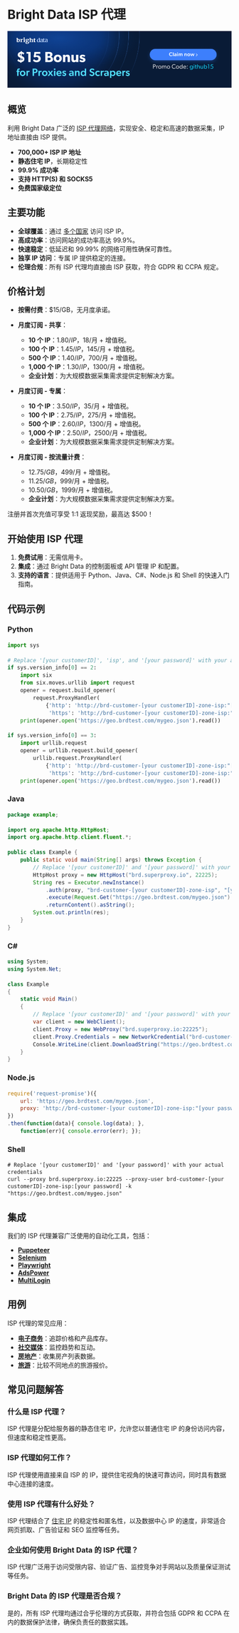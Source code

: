 # Bright Data ISP 代理

[![Promo](https://github.com/bright-cn/ISP-Proxies/blob/main/Proxies%20and%20scrapers%20GitHub%20bonus%20banner.png)](https://bright.cn/proxy-types/isp-proxies?promo=github15)

## 概览
利用 Bright Data 广泛的 [ISP 代理网络](https://bright.cn/proxy-types/isp-proxies)，实现安全、稳定和高速的数据采集，IP 地址直接由 ISP 提供。

- **700,000+ ISP IP 地址**
- **静态住宅 IP**，长期稳定性
- **99.9% 成功率**
- **支持 HTTP(S) 和 SOCKS5**
- **免费国家级定位**

## 主要功能
- **全球覆盖**：通过 [多个国家](https://bright.cn/locations) 访问 ISP IP。
- **高成功率**：访问网站的成功率高达 99.9%。
- **快速稳定**：低延迟和 99.99% 的网络可用性确保可靠性。
- **独享 IP 访问**：专属 IP 提供稳定的连接。
- **伦理合规**：所有 ISP 代理均直接由 ISP 获取，符合 GDPR 和 CCPA 规定。

## 价格计划
- **按需付费**：$15/GB，无月度承诺。
- **月度订阅 - 共享**：
  - **10 个 IP**：$1.80/IP，$18/月 + 增值税。
  - **100 个 IP**：$1.45/IP，$145/月 + 增值税。
  - **500 个 IP**：$1.40/IP，$700/月 + 增值税。
  - **1,000 个 IP**：$1.30/IP，$1300/月 + 增值税。
  - **企业计划**：为大规模数据采集需求提供定制解决方案。
 
- **月度订阅 - 专属**：
  - **10 个 IP**：$3.50/IP，$35/月 + 增值税。
  - **100 个 IP**：$2.75/IP，$275/月 + 增值税。
  - **500 个 IP**：$2.60/IP，$1300/月 + 增值税。
  - **1,000 个 IP**：$2.50/IP，$2500/月 + 增值税。
  - **企业计划**：为大规模数据采集需求提供定制解决方案。
 
- **月度订阅 - 按流量计费**：
  - $12.75/GB，$499/月 + 增值税。
  - $11.25/GB，$999/月 + 增值税。
  - $10.50/GB，$1999/月 + 增值税。
  - **企业计划**：为大规模数据采集需求提供定制解决方案。

注册并首次充值可享受 1:1 返现奖励，最高达 $500！

## 开始使用 ISP 代理
1. **免费试用**：无需信用卡。
2. **集成**：通过 Bright Data 的控制面板或 API 管理 IP 和配置。
3. **支持的语言**：提供适用于 Python、Java、C#、Node.js 和 Shell 的快速入门指南。

## 代码示例

### Python

```python
import sys

# Replace '[your customerID]', 'isp', and '[your password]' with your actual Bright Data customer ID, zone, and password
if sys.version_info[0] == 2:
    import six
    from six.moves.urllib import request
    opener = request.build_opener(
        request.ProxyHandler(
            {'http': 'http://brd-customer-[your customerID]-zone-isp:"[your password]"@brd.superproxy.io:22225',
             'https': 'http://brd-customer-[your customerID]-zone-isp:"[your password]"@brd.superproxy.io:22225'}))
    print(opener.open('https://geo.brdtest.com/mygeo.json').read())

if sys.version_info[0] == 3:
    import urllib.request
    opener = urllib.request.build_opener(
        urllib.request.ProxyHandler(
            {'http': 'http://brd-customer-[your customerID]-zone-isp:"[your password]"@brd.superproxy.io:22225',
             'https': 'http://brd-customer-[your customerID]-zone-isp:"[your password]"@brd.superproxy.io:22225'}))
    print(opener.open('https://geo.brdtest.com/mygeo.json').read())
```

### Java

```java
package example;

import org.apache.http.HttpHost;
import org.apache.http.client.fluent.*;

public class Example {
    public static void main(String[] args) throws Exception {
        // Replace '[your customerID]' and '[your password]' with your actual credentials
        HttpHost proxy = new HttpHost("brd.superproxy.io", 22225);
        String res = Executor.newInstance()
            .auth(proxy, "brd-customer-[your customerID]-zone-isp", "[your password]")
            .execute(Request.Get("https://geo.brdtest.com/mygeo.json").viaProxy(proxy))
            .returnContent().asString();
        System.out.println(res);
    }
}
```

### C#

```c#
using System;
using System.Net;

class Example
{
    static void Main()
    {
        // Replace '[your customerID]' and '[your password]' with your actual credentials
        var client = new WebClient();
        client.Proxy = new WebProxy("brd.superproxy.io:22225");
        client.Proxy.Credentials = new NetworkCredential("brd-customer-[your customerID]-zone-isp", "[your password]");
        Console.WriteLine(client.DownloadString("https://geo.brdtest.com/mygeo.json"));
    }
}
```

### Node.js

```node.js
require('request-promise')({
    url: 'https://geo.brdtest.com/mygeo.json',
    proxy: 'http://brd-customer-[your customerID]-zone-isp:"[your password]"@brd.superproxy.io:22225',
})
.then(function(data){ console.log(data); },
    function(err){ console.error(err); });
```

### Shell

```shell
# Replace '[your customerID]' and '[your password]' with your actual credentials
curl --proxy brd.superproxy.io:22225 --proxy-user brd-customer-[your customerID]-zone-isp:[your password] -k "https://geo.brdtest.com/mygeo.json"
```

## 集成
我们的 ISP 代理兼容广泛使用的自动化工具，包括：

- [**Puppeteer**](https://bright.cn/integration/puppeteer)
- [**Selenium**](https://bright.cn/integration/selenium)
- [**Playwright**](https://bright.cn/integration/playwright)
- [**AdsPower**](https://bright.cn/integration/adspower)
- [**MultiLogin**](https://bright.cn/integration/multilogin)

## 用例
ISP 代理的常见应用：

- [**电子商务**](https://bright.cn/use-cases/ecommerce)：追踪价格和产品库存。
- [**社交媒体**](https://bright.cn/use-cases/social-media-for-marketing)：监控趋势和互动。
- [**房地产**](https://bright.cn/use-cases/real-estate)：收集房产列表数据。
- [**旅游**](https://bright.cn/use-cases/travel)：比较不同地点的旅游报价。

## 常见问题解答

### 什么是 ISP 代理？
ISP 代理是分配给服务器的静态住宅 IP，允许您以普通住宅 IP 的身份访问内容，但速度和稳定性更高。

### ISP 代理如何工作？
ISP 代理使用直接来自 ISP 的 IP，提供住宅视角的快速可靠访问，同时具有数据中心连接的速度。

### 使用 ISP 代理有什么好处？
ISP 代理结合了 [住宅 IP](https://bright.cn/proxy-types/residential-proxies) 的稳定性和匿名性，以及数据中心 IP 的速度，非常适合网页抓取、广告验证和 SEO 监控等任务。

### 企业如何使用 Bright Data 的 ISP 代理？
ISP 代理广泛用于访问受限内容、验证广告、监控竞争对手网站以及质量保证测试等任务。

### Bright Data 的 ISP 代理是否合规？
是的，所有 ISP 代理均通过合乎伦理的方式获取，并符合包括 GDPR 和 CCPA 在内的数据保护法律，确保负责任的数据实践。
